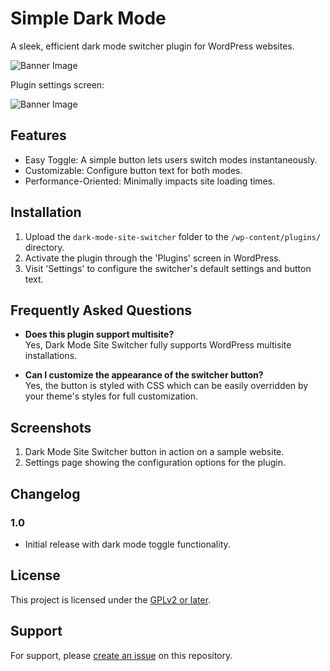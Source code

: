 # Simple Dark Mode

A sleek, efficient dark mode switcher plugin for WordPress websites.

![Banner Image](https://caiohferreira.com.br/wp-content/uploads/2023/08/1-simple-dark-mode-plugin.png)

Plugin settings screen:

![Banner Image](https://caiohferreira.com.br/wp-content/uploads/2023/08/2-simple-dark-mode-plugin.png)

## Features

- Easy Toggle: A simple button lets users switch modes instantaneously.
- Customizable: Configure button text for both modes.
- Performance-Oriented: Minimally impacts site loading times.

## Installation

1. Upload the `dark-mode-site-switcher` folder to the `/wp-content/plugins/` directory.
2. Activate the plugin through the 'Plugins' screen in WordPress.
3. Visit 'Settings' to configure the switcher's default settings and button text.

## Frequently Asked Questions

- **Does this plugin support multisite?**  
  Yes, Dark Mode Site Switcher fully supports WordPress multisite installations.

- **Can I customize the appearance of the switcher button?**  
  Yes, the button is styled with CSS which can be easily overridden by your theme's styles for full customization.

## Screenshots

1. Dark Mode Site Switcher button in action on a sample website.
2. Settings page showing the configuration options for the plugin.

## Changelog

### 1.0

- Initial release with dark mode toggle functionality.

## License

This project is licensed under the [GPLv2 or later](https://www.gnu.org/licenses/gpl-2.0.html).

## Support

For support, please [create an issue](https://github.com/caioh-ferreira/dark-mode-site-switcher/issues) on this repository.
